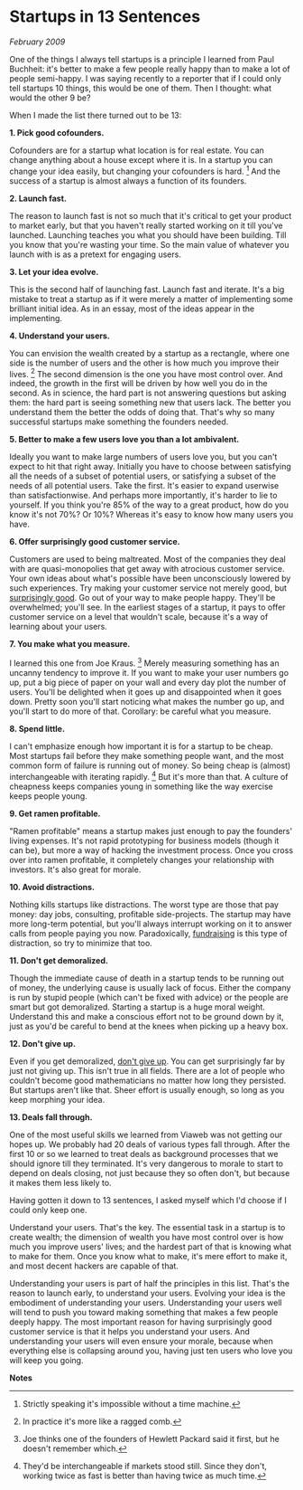 # Startups in 13 Sentences

_February 2009_

One of the things I always tell startups is a principle I learned from Paul Buchheit: it's better to make a few people really happy than to make a lot of people semi-happy. I was saying recently to a reporter that if I could only tell startups 10 things, this would be one of them. Then I thought: what would the other 9 be?

When I made the list there turned out to be 13:

**1. Pick good cofounders.**

Cofounders are for a startup what location is for real estate. You can change anything about a house except where it is. In a startup you can change your idea easily, but changing your cofounders is hard. [^1] And the success of a startup is almost always a function of its founders.

**2. Launch fast.**

The reason to launch fast is not so much that it's critical to get your product to market early, but that you haven't really started working on it till you've launched. Launching teaches you what you should have been building. Till you know that you're wasting your time. So the main value of whatever you launch with is as a pretext for engaging users.

**3. Let your idea evolve.**

This is the second half of launching fast. Launch fast and iterate. It's a big mistake to treat a startup as if it were merely a matter of implementing some brilliant initial idea. As in an essay, most of the ideas appear in the implementing.

**4. Understand your users.**

You can envision the wealth created by a startup as a rectangle, where one side is the number of users and the other is how much you improve their lives. [^2] The second dimension is the one you have most control over. And indeed, the growth in the first will be driven by how well you do in the second. As in science, the hard part is not answering questions but asking them: the hard part is seeing something new that users lack. The better you understand them the better the odds of doing that. That's why so many successful startups make something the founders needed.

**5. Better to make a few users love you than a lot ambivalent.**

Ideally you want to make large numbers of users love you, but you can't expect to hit that right away. Initially you have to choose between satisfying all the needs of a subset of potential users, or satisfying a subset of the needs of all potential users. Take the first. It's easier to expand userwise than satisfactionwise. And perhaps more importantly, it's harder to lie to yourself. If you think you're 85% of the way to a great product, how do you know it's not 70%? Or 10%? Whereas it's easy to know how many users you have.

**6. Offer surprisingly good customer service.**

Customers are used to being maltreated. Most of the companies they deal with are quasi-monopolies that get away with atrocious customer service. Your own ideas about what's possible have been unconsciously lowered by such experiences. Try making your customer service not merely good, but [surprisingly good](http://www.diaryofawebsite.com/blog/2008/07/wufoo-and-the-art-of-customer-service/). Go out of your way to make people happy. They'll be overwhelmed; you'll see. In the earliest stages of a startup, it pays to offer customer service on a level that wouldn't scale, because it's a way of learning about your users.

**7. You make what you measure.**

I learned this one from Joe Kraus. [^3] Merely measuring something has an uncanny tendency to improve it. If you want to make your user numbers go up, put a big piece of paper on your wall and every day plot the number of users. You'll be delighted when it goes up and disappointed when it goes down. Pretty soon you'll start noticing what makes the number go up, and you'll start to do more of that. Corollary: be careful what you measure.

**8. Spend little.**

I can't emphasize enough how important it is for a startup to be cheap. Most startups fail before they make something people want, and the most common form of failure is running out of money. So being cheap is (almost) interchangeable with iterating rapidly. [^4] But it's more than that. A culture of cheapness keeps companies young in something like the way exercise keeps people young.

**9. Get ramen profitable.**

"Ramen profitable" means a startup makes just enough to pay the founders' living expenses. It's not rapid prototyping for business models (though it can be), but more a way of hacking the investment process. Once you cross over into ramen profitable, it completely changes your relationship with investors. It's also great for morale.

**10. Avoid distractions.**

Nothing kills startups like distractions. The worst type are those that pay money: day jobs, consulting, profitable side-projects. The startup may have more long-term potential, but you'll always interrupt working on it to answer calls from people paying you now. Paradoxically, [fundraising](http://www.paulgraham.com/fundraising.html) is this type of distraction, so try to minimize that too.

**11. Don't get demoralized.**

Though the immediate cause of death in a startup tends to be running out of money, the underlying cause is usually lack of focus. Either the company is run by stupid people (which can't be fixed with advice) or the people are smart but got demoralized. Starting a startup is a huge moral weight. Understand this and make a conscious effort not to be ground down by it, just as you'd be careful to bend at the knees when picking up a heavy box.

**12. Don't give up.**

Even if you get demoralized, [don't give up](http://www.paulgraham.com/die.html). You can get surprisingly far by just not giving up. This isn't true in all fields. There are a lot of people who couldn't become good mathematicians no matter how long they persisted. But startups aren't like that. Sheer effort is usually enough, so long as you keep morphing your idea.

**13. Deals fall through.**

One of the most useful skills we learned from Viaweb was not getting our hopes up. We probably had 20 deals of various types fall through. After the first 10 or so we learned to treat deals as background processes that we should ignore till they terminated. It's very dangerous to morale to start to depend on deals closing, not just because they so often don't, but because it makes them less likely to.

Having gotten it down to 13 sentences, I asked myself which I'd choose if I could only keep one.

Understand your users. That's the key. The essential task in a startup is to create wealth; the dimension of wealth you have most control over is how much you improve users' lives; and the hardest part of that is knowing what to make for them. Once you know what to make, it's mere effort to make it, and most decent hackers are capable of that.

Understanding your users is part of half the principles in this list. That's the reason to launch early, to understand your users. Evolving your idea is the embodiment of understanding your users. Understanding your users well will tend to push you toward making something that makes a few people deeply happy. The most important reason for having surprisingly good customer service is that it helps you understand your users. And understanding your users will even ensure your morale, because when everything else is collapsing around you, having just ten users who love you will keep you going.

**Notes**

[^1]: Strictly speaking it's impossible without a time machine.

[^2]: In practice it's more like a ragged comb.

[^3]: Joe thinks one of the founders of Hewlett Packard said it first, but he doesn't remember which.

[^4]: They'd be interchangeable if markets stood still. Since they don't, working twice as fast is better than having twice as much time.